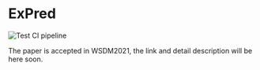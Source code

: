 # ExPred
![Test CI pipeline](https://github.com/actions/hello-world/workflows/.github/workflows/ci.yml/badge.svg)

The paper is accepted in WSDM2021, the link and detail description will be here soon.
